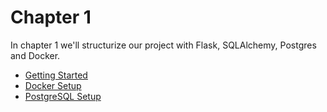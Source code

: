 # Chapter 1

In chapter 1 we'll structurize our project with Flask, SQLAlchemy, Postgres and Docker.

- [Getting Started](./getting_started.md)
- [Docker Setup](./docker_setup.md)
- [PostgreSQL Setup](./postgresql_setup.md)